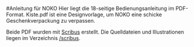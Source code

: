 #Anleitung für NOKO
Hier liegt die 18-seitige Bedienungsanleitung im PDF-Format. 
Kiste.pdf ist eine Designvorlage, um NOKO eine schicke Geschenkverpackung zu verpassen.

Beide PDF wurden mit [Scribus](http://www.scribus.net) erstellt. Die Quelldateien und
Illustrationen liegen im Verzeichnis [/scribus](https://github.com/NikolaiRadke/NOKO/tree/master/Anleitung/scribus).
